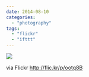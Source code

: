 ```yaml
---
date: 2014-08-10
categories: 
  - "photography"
tags: 
  - "flickr"
  - "ifttt"
---
```


![](https://farm4.staticflickr.com/3854/14694161009_c3c2b0ed41_b.jpg)  

  
  
via Flickr http://flic.kr/p/ootq8B
